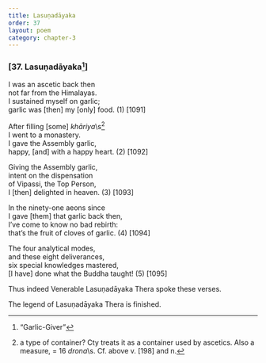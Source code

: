 ```yaml
---
title: Lasuṇadāyaka
order: 37
layout: poem
category: chapter-3
---
```


### \[37. Lasuṇadāyaka[^1]\]

I was an ascetic back then  
not far from the Himalayas.  
I sustained myself on garlic;  
garlic was \[then\] my \[only\] food. (1) \[1091\]

After filling \[some\] *khāriya*\s[^2]  
I went to a monastery.  
I gave the Assembly garlic,  
happy, \[and\] with a happy heart. (2) \[1092\]

Giving the Assembly garlic,  
intent on the dispensation  
of Vipassi, the Top Person,  
I \[then\] delighted in heaven. (3) \[1093\]

In the ninety-one aeons since  
I gave \[them\] that garlic back then,  
I’ve come to know no bad rebirth:  
that’s the fruit of cloves of garlic. (4) \[1094\]

The four analytical modes,  
and these eight deliverances,  
six special knowledges mastered,  
\[I have\] done what the Buddha taught! (5) \[1095\]

Thus indeed Venerable Lasuṇadāyaka Thera spoke these verses.

The legend of Lasuṇadāyaka Thera is finished.

[^1]: “Garlic-Giver”

[^2]: a type of container? Cty treats it as a container used by ascetics. Also a measure, = 16 *drona*\s. Cf. above v. \[198\] and n.
